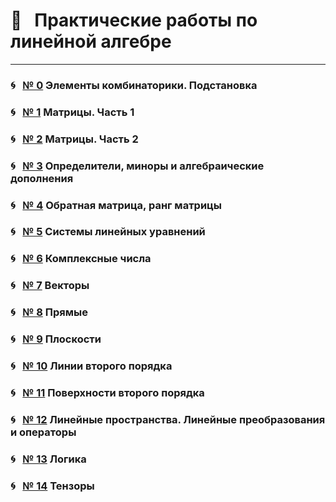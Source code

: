 
# &#x1F4D1; &nbsp; Практические работы по линейной алгебре

---

### &#x1F300; &nbsp; [№ 0](https://olgabelitskaya.github.io/linear_algebra_practice/work0.html) Элементы комбинаторики. Подстановка

### &#x1F300; &nbsp; [№ 1](https://olgabelitskaya.github.io/linear_algebra_practice/work1.html) Матрицы. Часть 1

### &#x1F300; &nbsp; [№ 2](https://olgabelitskaya.github.io/linear_algebra_practice/work2.html) Матрицы. Часть 2

### &#x1F300; &nbsp; [№ 3](https://olgabelitskaya.github.io/linear_algebra_practice/work3.html) Определители, миноры и алгебраические дополнения

### &#x1F300; &nbsp; [№ 4](https://olgabelitskaya.github.io/linear_algebra_practice/work4.html) Обратная матрица, ранг матрицы

### &#x1F300; &nbsp; [№ 5](https://olgabelitskaya.github.io/linear_algebra_practice/work5.html) Системы линейных уравнений

### &#x1F300; &nbsp; [№ 6](https://olgabelitskaya.github.io/linear_algebra_practice/work6.html) Комплексные числа

### &#x1F300; &nbsp; [№ 7](https://olgabelitskaya.github.io/linear_algebra_practice/work7.html) Векторы

### &#x1F300; &nbsp; [№ 8](https://olgabelitskaya.github.io/linear_algebra_practice/work8.html) Прямые

### &#x1F300; &nbsp; [№ 9](https://olgabelitskaya.github.io/linear_algebra_practice/work9.html) Плоскости

### &#x1F300; &nbsp; [№ 10](https://olgabelitskaya.github.io/linear_algebra_practice/work10.html) Линии второго порядка

### &#x1F300; &nbsp; [№ 11](https://olgabelitskaya.github.io/linear_algebra_practice/work11.html) Поверхности второго порядка

### &#x1F300; &nbsp; [№ 12](https://olgabelitskaya.github.io/linear_algebra_practice/work12.html) Линейные пространства. Линейные преобразования и операторы

### &#x1F300; &nbsp; [№ 13](https://olgabelitskaya.github.io/linear_algebra_practice/work13.html) Логика

### &#x1F300; &nbsp; [№ 14](https://olgabelitskaya.github.io/linear_algebra_practice/work14.html) Тензоры
